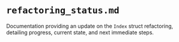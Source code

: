 # `refactoring_status.md`

Documentation providing an update on the `Index` struct refactoring, detailing progress, current state, and next immediate steps.